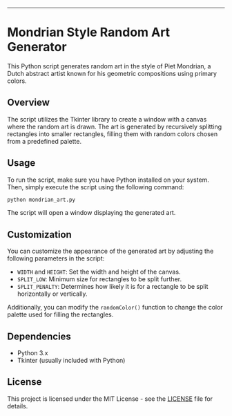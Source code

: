 

---

# Mondrian Style Random Art Generator

This Python script generates random art in the style of Piet Mondrian, a Dutch abstract artist known for his geometric compositions using primary colors.

## Overview

The script utilizes the Tkinter library to create a window with a canvas where the random art is drawn. The art is generated by recursively splitting rectangles into smaller rectangles, filling them with random colors chosen from a predefined palette.

## Usage

To run the script, make sure you have Python installed on your system. Then, simply execute the script using the following command:

```bash
python mondrian_art.py
```

The script will open a window displaying the generated art.

## Customization

You can customize the appearance of the generated art by adjusting the following parameters in the script:

- `WIDTH` and `HEIGHT`: Set the width and height of the canvas.
- `SPLIT_LOW`: Minimum size for rectangles to be split further.
- `SPLIT_PENALTY`: Determines how likely it is for a rectangle to be split horizontally or vertically.

Additionally, you can modify the `randomColor()` function to change the color palette used for filling the rectangles.

## Dependencies

- Python 3.x
- Tkinter (usually included with Python)

## License

This project is licensed under the MIT License - see the [LICENSE](LICENSE) file for details.
